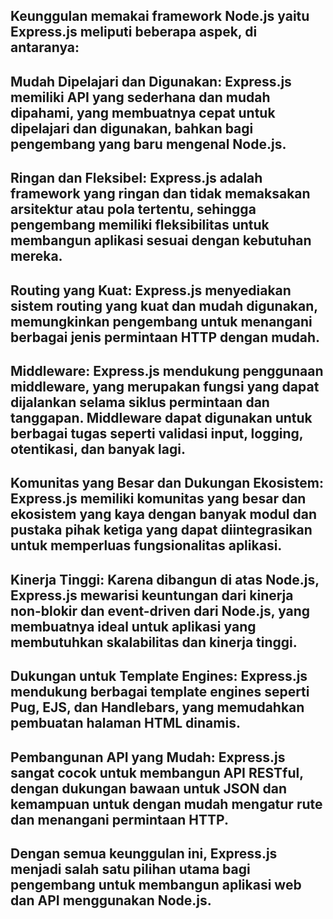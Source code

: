 
## Keunggulan memakai framework Node.js yaitu Express.js meliputi beberapa aspek, di antaranya:

## Mudah Dipelajari dan Digunakan: Express.js memiliki API yang sederhana dan mudah dipahami, yang membuatnya cepat untuk dipelajari dan digunakan, bahkan bagi pengembang yang baru mengenal Node.js.

## Ringan dan Fleksibel: Express.js adalah framework yang ringan dan tidak memaksakan arsitektur atau pola tertentu, sehingga pengembang memiliki fleksibilitas untuk membangun aplikasi sesuai dengan kebutuhan mereka.

## Routing yang Kuat: Express.js menyediakan sistem routing yang kuat dan mudah digunakan, memungkinkan pengembang untuk menangani berbagai jenis permintaan HTTP dengan mudah.

## Middleware: Express.js mendukung penggunaan middleware, yang merupakan fungsi yang dapat dijalankan selama siklus permintaan dan tanggapan. Middleware dapat digunakan untuk berbagai tugas seperti validasi input, logging, otentikasi, dan banyak lagi.

## Komunitas yang Besar dan Dukungan Ekosistem: Express.js memiliki komunitas yang besar dan ekosistem yang kaya dengan banyak modul dan pustaka pihak ketiga yang dapat diintegrasikan untuk memperluas fungsionalitas aplikasi.

## Kinerja Tinggi: Karena dibangun di atas Node.js, Express.js mewarisi keuntungan dari kinerja non-blokir dan event-driven dari Node.js, yang membuatnya ideal untuk aplikasi yang membutuhkan skalabilitas dan kinerja tinggi.

## Dukungan untuk Template Engines: Express.js mendukung berbagai template engines seperti Pug, EJS, dan Handlebars, yang memudahkan pembuatan halaman HTML dinamis.

## Pembangunan API yang Mudah: Express.js sangat cocok untuk membangun API RESTful, dengan dukungan bawaan untuk JSON dan kemampuan untuk dengan mudah mengatur rute dan menangani permintaan HTTP.

## Dengan semua keunggulan ini, Express.js menjadi salah satu pilihan utama bagi pengembang untuk membangun aplikasi web dan API menggunakan Node.js.

